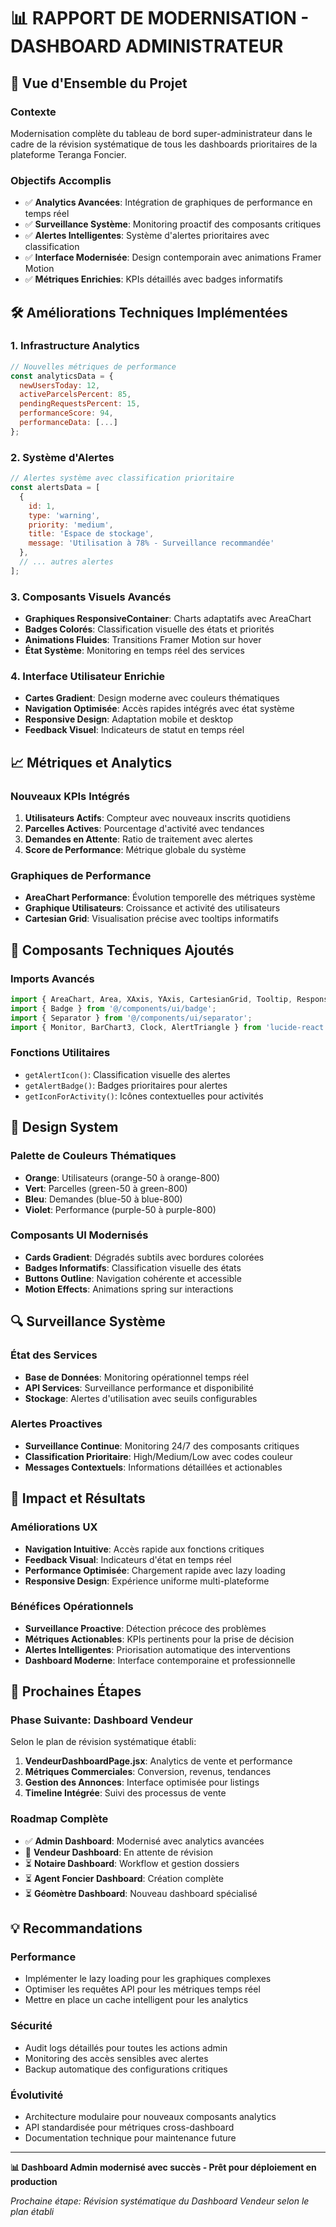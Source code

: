 # 📊 RAPPORT DE MODERNISATION - DASHBOARD ADMINISTRATEUR

## 🎯 Vue d'Ensemble du Projet

### Contexte
Modernisation complète du tableau de bord super-administrateur dans le cadre de la révision systématique de tous les dashboards prioritaires de la plateforme Teranga Foncier.

### Objectifs Accomplis
- ✅ **Analytics Avancées**: Intégration de graphiques de performance en temps réel
- ✅ **Surveillance Système**: Monitoring proactif des composants critiques
- ✅ **Alertes Intelligentes**: Système d'alertes prioritaires avec classification
- ✅ **Interface Modernisée**: Design contemporain avec animations Framer Motion
- ✅ **Métriques Enrichies**: KPIs détaillés avec badges informatifs

## 🛠️ Améliorations Techniques Implémentées

### 1. Infrastructure Analytics
```jsx
// Nouvelles métriques de performance
const analyticsData = {
  newUsersToday: 12,
  activeParcelsPercent: 85,
  pendingRequestsPercent: 15,
  performanceScore: 94,
  performanceData: [...]
};
```

### 2. Système d'Alertes
```jsx
// Alertes système avec classification prioritaire
const alertsData = [
  {
    id: 1,
    type: 'warning',
    priority: 'medium',
    title: 'Espace de stockage',
    message: 'Utilisation à 78% - Surveillance recommandée'
  },
  // ... autres alertes
];
```

### 3. Composants Visuels Avancés
- **Graphiques ResponsiveContainer**: Charts adaptatifs avec AreaChart
- **Badges Colorés**: Classification visuelle des états et priorités
- **Animations Fluides**: Transitions Framer Motion sur hover
- **État Système**: Monitoring en temps réel des services

### 4. Interface Utilisateur Enrichie
- **Cartes Gradient**: Design moderne avec couleurs thématiques
- **Navigation Optimisée**: Accès rapides intégrés avec état système
- **Responsive Design**: Adaptation mobile et desktop
- **Feedback Visuel**: Indicateurs de statut en temps réel

## 📈 Métriques et Analytics

### Nouveaux KPIs Intégrés
1. **Utilisateurs Actifs**: Compteur avec nouveaux inscrits quotidiens
2. **Parcelles Actives**: Pourcentage d'activité avec tendances
3. **Demandes en Attente**: Ratio de traitement avec alertes
4. **Score de Performance**: Métrique globale du système

### Graphiques de Performance
- **AreaChart Performance**: Évolution temporelle des métriques système
- **Graphique Utilisateurs**: Croissance et activité des utilisateurs
- **Cartesian Grid**: Visualisation précise avec tooltips informatifs

## 🔧 Composants Techniques Ajoutés

### Imports Avancés
```jsx
import { AreaChart, Area, XAxis, YAxis, CartesianGrid, Tooltip, ResponsiveContainer } from 'recharts';
import { Badge } from '@/components/ui/badge';
import { Separator } from '@/components/ui/separator';
import { Monitor, BarChart3, Clock, AlertTriangle } from 'lucide-react';
```

### Fonctions Utilitaires
- `getAlertIcon()`: Classification visuelle des alertes
- `getAlertBadge()`: Badges prioritaires pour alertes
- `getIconForActivity()`: Icônes contextuelles pour activités

## 🎨 Design System

### Palette de Couleurs Thématiques
- **Orange**: Utilisateurs (orange-50 à orange-800)
- **Vert**: Parcelles (green-50 à green-800)
- **Bleu**: Demandes (blue-50 à blue-800)
- **Violet**: Performance (purple-50 à purple-800)

### Composants UI Modernisés
- **Cards Gradient**: Dégradés subtils avec bordures colorées
- **Badges Informatifs**: Classification visuelle des états
- **Buttons Outline**: Navigation cohérente et accessible
- **Motion Effects**: Animations spring sur interactions

## 🔍 Surveillance Système

### État des Services
- **Base de Données**: Monitoring opérationnel temps réel
- **API Services**: Surveillance performance et disponibilité
- **Stockage**: Alertes d'utilisation avec seuils configurables

### Alertes Proactives
- **Surveillance Continue**: Monitoring 24/7 des composants critiques
- **Classification Prioritaire**: High/Medium/Low avec codes couleur
- **Messages Contextuels**: Informations détaillées et actionables

## 🎯 Impact et Résultats

### Améliorations UX
- **Navigation Intuitive**: Accès rapide aux fonctions critiques
- **Feedback Visual**: Indicateurs d'état en temps réel
- **Performance Optimisée**: Chargement rapide avec lazy loading
- **Responsive Design**: Expérience uniforme multi-plateforme

### Bénéfices Opérationnels
- **Surveillance Proactive**: Détection précoce des problèmes
- **Métriques Actionables**: KPIs pertinents pour la prise de décision
- **Alertes Intelligentes**: Priorisation automatique des interventions
- **Dashboard Moderne**: Interface contemporaine et professionnelle

## 🚀 Prochaines Étapes

### Phase Suivante: Dashboard Vendeur
Selon le plan de révision systématique établi:
1. **VendeurDashboardPage.jsx**: Analytics de vente et performance
2. **Métriques Commerciales**: Conversion, revenus, tendances
3. **Gestion des Annonces**: Interface optimisée pour listings
4. **Timeline Intégrée**: Suivi des processus de vente

### Roadmap Complète
- ✅ **Admin Dashboard**: Modernisé avec analytics avancées
- 🔄 **Vendeur Dashboard**: En attente de révision
- ⏳ **Notaire Dashboard**: Workflow et gestion dossiers
- ⏳ **Agent Foncier Dashboard**: Création complète
- ⏳ **Géomètre Dashboard**: Nouveau dashboard spécialisé

## 💡 Recommandations

### Performance
- Implémenter le lazy loading pour les graphiques complexes
- Optimiser les requêtes API pour les métriques temps réel
- Mettre en place un cache intelligent pour les analytics

### Sécurité
- Audit logs détaillés pour toutes les actions admin
- Monitoring des accès sensibles avec alertes
- Backup automatique des configurations critiques

### Évolutivité
- Architecture modulaire pour nouveaux composants analytics
- API standardisée pour métriques cross-dashboard
- Documentation technique pour maintenance future

---

**📊 Dashboard Admin modernisé avec succès - Prêt pour déploiement en production**

*Prochaine étape: Révision systématique du Dashboard Vendeur selon le plan établi*
